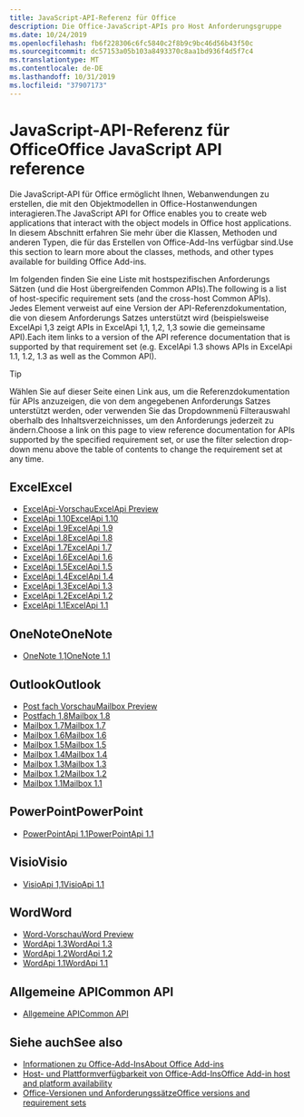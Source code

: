 ```yaml
---
title: JavaScript-API-Referenz für Office
description: Die Office-JavaScript-APIs pro Host Anforderungsgruppe
ms.date: 10/24/2019
ms.openlocfilehash: fb6f228306c6fc5840c2f8b9c9bc46d56b43f50c
ms.sourcegitcommit: dc57153a05b103a8493370c8aa1bd936f4d5f7c4
ms.translationtype: MT
ms.contentlocale: de-DE
ms.lasthandoff: 10/31/2019
ms.locfileid: "37907173"
---
```

# <a name="office-javascript-api-reference"></a><span data-ttu-id="26bc3-103">JavaScript-API-Referenz für Office</span><span class="sxs-lookup"><span data-stu-id="26bc3-103">Office JavaScript API reference</span></span>

<span data-ttu-id="26bc3-104">Die JavaScript-API für Office ermöglicht Ihnen, Webanwendungen zu erstellen, die mit den Objektmodellen in Office-Hostanwendungen interagieren.</span><span class="sxs-lookup"><span data-stu-id="26bc3-104">The JavaScript API for Office enables you to create web applications that interact with the object models in Office host applications.</span></span> <span data-ttu-id="26bc3-105">In diesem Abschnitt erfahren Sie mehr über die Klassen, Methoden und anderen Typen, die für das Erstellen von Office-Add-Ins verfügbar sind.</span><span class="sxs-lookup"><span data-stu-id="26bc3-105">Use this section to learn more about the classes, methods, and other types available for building Office Add-ins.</span></span>

<span data-ttu-id="26bc3-106">Im folgenden finden Sie eine Liste mit hostspezifischen Anforderungs Sätzen (und die Host übergreifenden Common APIs).</span><span class="sxs-lookup"><span data-stu-id="26bc3-106">The following is a list of host-specific requirement sets (and the cross-host Common APIs).</span></span> <span data-ttu-id="26bc3-107">Jedes Element verweist auf eine Version der API-Referenzdokumentation, die von diesem Anforderungs Satzes unterstützt wird (beispielsweise ExcelApi 1,3 zeigt APIs in ExcelApi 1,1, 1,2, 1,3 sowie die gemeinsame API).</span><span class="sxs-lookup"><span data-stu-id="26bc3-107">Each item links to a version of the API reference documentation that is supported by that requirement set (e.g. ExcelApi 1.3 shows APIs in ExcelApi 1.1, 1.2, 1.3 as well as the Common API).</span></span>

> [!TIP]
> <span data-ttu-id="26bc3-108">Wählen Sie auf dieser Seite einen Link aus, um die Referenzdokumentation für APIs anzuzeigen, die von dem angegebenen Anforderungs Satzes unterstützt werden, oder verwenden Sie das Dropdownmenü Filterauswahl oberhalb des Inhaltsverzeichnisses, um den Anforderungs jederzeit zu ändern.</span><span class="sxs-lookup"><span data-stu-id="26bc3-108">Choose a link on this page to view reference documentation for APIs supported by the specified requirement set, or use the filter selection drop-down menu above the table of contents to change the requirement set at any time.</span></span>

## <a name="excel"></a><span data-ttu-id="26bc3-109">Excel</span><span class="sxs-lookup"><span data-stu-id="26bc3-109">Excel</span></span>

- [<span data-ttu-id="26bc3-110">ExcelApi-Vorschau</span><span class="sxs-lookup"><span data-stu-id="26bc3-110">ExcelApi Preview</span></span>](/javascript/api/excel?view=excel-js-preview)
- [<span data-ttu-id="26bc3-111">ExcelApi 1.10</span><span class="sxs-lookup"><span data-stu-id="26bc3-111">ExcelApi 1.10</span></span>](/javascript/api/excel?view=excel-js-1.10)
- [<span data-ttu-id="26bc3-112">ExcelApi 1.9</span><span class="sxs-lookup"><span data-stu-id="26bc3-112">ExcelApi 1.9</span></span>](/javascript/api/excel?view=excel-js-1.9)
- [<span data-ttu-id="26bc3-113">ExcelApi 1.8</span><span class="sxs-lookup"><span data-stu-id="26bc3-113">ExcelApi 1.8</span></span>](/javascript/api/excel?view=excel-js-1.8)
- [<span data-ttu-id="26bc3-114">ExcelApi 1.7</span><span class="sxs-lookup"><span data-stu-id="26bc3-114">ExcelApi 1.7</span></span>](/javascript/api/excel?view=excel-js-1.7)
- [<span data-ttu-id="26bc3-115">ExcelApi 1.6</span><span class="sxs-lookup"><span data-stu-id="26bc3-115">ExcelApi 1.6</span></span>](/javascript/api/excel?view=excel-js-1.6)
- [<span data-ttu-id="26bc3-116">ExcelApi 1.5</span><span class="sxs-lookup"><span data-stu-id="26bc3-116">ExcelApi 1.5</span></span>](/javascript/api/excel?view=excel-js-1.5)
- [<span data-ttu-id="26bc3-117">ExcelApi 1.4</span><span class="sxs-lookup"><span data-stu-id="26bc3-117">ExcelApi 1.4</span></span>](/javascript/api/excel?view=excel-js-1.4)
- [<span data-ttu-id="26bc3-118">ExcelApi 1.3</span><span class="sxs-lookup"><span data-stu-id="26bc3-118">ExcelApi 1.3</span></span>](/javascript/api/excel?view=excel-js-1.3)
- [<span data-ttu-id="26bc3-119">ExcelApi 1.2</span><span class="sxs-lookup"><span data-stu-id="26bc3-119">ExcelApi 1.2</span></span>](/javascript/api/excel?view=excel-js-1.2)
- [<span data-ttu-id="26bc3-120">ExcelApi 1.1</span><span class="sxs-lookup"><span data-stu-id="26bc3-120">ExcelApi 1.1</span></span>](/javascript/api/excel?view=excel-js-1.1)

## <a name="onenote"></a><span data-ttu-id="26bc3-121">OneNote</span><span class="sxs-lookup"><span data-stu-id="26bc3-121">OneNote</span></span>

- [<span data-ttu-id="26bc3-122">OneNote 1,1</span><span class="sxs-lookup"><span data-stu-id="26bc3-122">OneNote 1.1</span></span>](/javascript/api/onenote?view=onenote-js-1.1)

## <a name="outlook"></a><span data-ttu-id="26bc3-123">Outlook</span><span class="sxs-lookup"><span data-stu-id="26bc3-123">Outlook</span></span>

- [<span data-ttu-id="26bc3-124">Post fach Vorschau</span><span class="sxs-lookup"><span data-stu-id="26bc3-124">Mailbox Preview</span></span>](/javascript/api/outlook?view=outlook-js-preview)
- [<span data-ttu-id="26bc3-125">Postfach 1,8</span><span class="sxs-lookup"><span data-stu-id="26bc3-125">Mailbox 1.8</span></span>](/javascript/api/outlook?view=outlook-js-1.8)
- [<span data-ttu-id="26bc3-126">Mailbox 1.7</span><span class="sxs-lookup"><span data-stu-id="26bc3-126">Mailbox 1.7</span></span>](/javascript/api/outlook?view=outlook-js-1.7)
- [<span data-ttu-id="26bc3-127">Mailbox 1.6</span><span class="sxs-lookup"><span data-stu-id="26bc3-127">Mailbox 1.6</span></span>](/javascript/api/outlook?view=outlook-js-1.6)
- [<span data-ttu-id="26bc3-128">Mailbox 1.5</span><span class="sxs-lookup"><span data-stu-id="26bc3-128">Mailbox 1.5</span></span>](/javascript/api/outlook?view=outlook-js-1.5)
- [<span data-ttu-id="26bc3-129">Mailbox 1.4</span><span class="sxs-lookup"><span data-stu-id="26bc3-129">Mailbox 1.4</span></span>](/javascript/api/outlook?view=outlook-js-1.4)
- [<span data-ttu-id="26bc3-130">Mailbox 1.3</span><span class="sxs-lookup"><span data-stu-id="26bc3-130">Mailbox 1.3</span></span>](/javascript/api/outlook?view=outlook-js-1.3)
- [<span data-ttu-id="26bc3-131">Mailbox 1.2</span><span class="sxs-lookup"><span data-stu-id="26bc3-131">Mailbox 1.2</span></span>](/javascript/api/outlook?view=outlook-js-1.2)
- [<span data-ttu-id="26bc3-132">Mailbox 1.1</span><span class="sxs-lookup"><span data-stu-id="26bc3-132">Mailbox 1.1</span></span>](/javascript/api/outlook?view=outlook-js-1.1)

## <a name="powerpoint"></a><span data-ttu-id="26bc3-133">PowerPoint</span><span class="sxs-lookup"><span data-stu-id="26bc3-133">PowerPoint</span></span>

- [<span data-ttu-id="26bc3-134">PowerPointApi 1.1</span><span class="sxs-lookup"><span data-stu-id="26bc3-134">PowerPointApi 1.1</span></span>](/javascript/api/powerpoint?view=powerpoint-js-1.1)

## <a name="visio"></a><span data-ttu-id="26bc3-135">Visio</span><span class="sxs-lookup"><span data-stu-id="26bc3-135">Visio</span></span>

- [<span data-ttu-id="26bc3-136">VisioApi 1,1</span><span class="sxs-lookup"><span data-stu-id="26bc3-136">VisioApi 1.1</span></span>](/javascript/api/visio?view=visio-js-1.1)

## <a name="word"></a><span data-ttu-id="26bc3-137">Word</span><span class="sxs-lookup"><span data-stu-id="26bc3-137">Word</span></span>

- [<span data-ttu-id="26bc3-138">Word-Vorschau</span><span class="sxs-lookup"><span data-stu-id="26bc3-138">Word Preview</span></span>](/javascript/api/word?view=word-js-preview)
- [<span data-ttu-id="26bc3-139">WordApi 1.3</span><span class="sxs-lookup"><span data-stu-id="26bc3-139">WordApi 1.3</span></span>](/javascript/api/word?view=word-js-1.3)
- [<span data-ttu-id="26bc3-140">WordApi 1.2</span><span class="sxs-lookup"><span data-stu-id="26bc3-140">WordApi 1.2</span></span>](/javascript/api/word?view=word-js-1.2)
- [<span data-ttu-id="26bc3-141">WordApi 1.1</span><span class="sxs-lookup"><span data-stu-id="26bc3-141">WordApi 1.1</span></span>](/javascript/api/word?view=word-js-1.1)

## <a name="common-api"></a><span data-ttu-id="26bc3-142">Allgemeine API</span><span class="sxs-lookup"><span data-stu-id="26bc3-142">Common API</span></span>

- [<span data-ttu-id="26bc3-143">Allgemeine API</span><span class="sxs-lookup"><span data-stu-id="26bc3-143">Common API</span></span>](/javascript/api/office?view=common-js)

## <a name="see-also"></a><span data-ttu-id="26bc3-144">Siehe auch</span><span class="sxs-lookup"><span data-stu-id="26bc3-144">See also</span></span>

- [<span data-ttu-id="26bc3-145">Informationen zu Office-Add-Ins</span><span class="sxs-lookup"><span data-stu-id="26bc3-145">About Office Add-ins</span></span>](/office/dev/add-ins/overview)
- [<span data-ttu-id="26bc3-146">Host- und Plattformverfügbarkeit von Office-Add-Ins</span><span class="sxs-lookup"><span data-stu-id="26bc3-146">Office Add-in host and platform availability</span></span>](/office/dev/add-ins/overview/office-add-in-availability)
- [<span data-ttu-id="26bc3-147">Office-Versionen und Anforderungssätze</span><span class="sxs-lookup"><span data-stu-id="26bc3-147">Office versions and requirement sets</span></span>](/office/dev/add-ins/develop/office-versions-and-requirement-sets)
